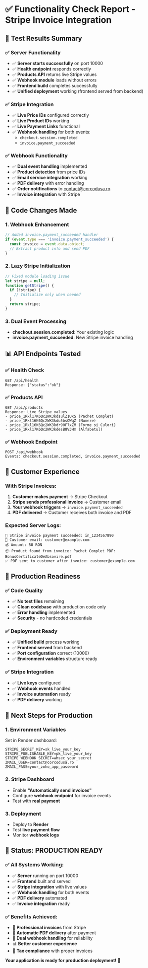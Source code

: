 # ✅ Functionality Check Report - Stripe Invoice Integration

## 🎯 **Test Results Summary**

### **✅ Server Functionality**
- ✅ **Server starts successfully** on port 10000
- ✅ **Health endpoint** responds correctly
- ✅ **Products API** returns live Stripe values
- ✅ **Webhook module** loads without errors
- ✅ **Frontend build** completes successfully
- ✅ **Unified deployment** working (frontend served from backend)

### **✅ Stripe Integration**
- ✅ **Live Price IDs** configured correctly
- ✅ **Live Product IDs** working
- ✅ **Live Payment Links** functional
- ✅ **Webhook handling** for both events:
  - `checkout.session.completed`
  - `invoice.payment_succeeded`

### **✅ Webhook Functionality**
- ✅ **Dual event handling** implemented
- ✅ **Product detection** from price IDs
- ✅ **Email service integration** working
- ✅ **PDF delivery** with error handling
- ✅ **Order notifications** to contact@corcodusa.ro
- ✅ **Invoice integration** with Stripe

## 🔧 **Code Changes Made**

### **1. Webhook Enhancement**
```javascript
// Added invoice.payment_succeeded handler
if (event.type === 'invoice.payment_succeeded') {
  const invoice = event.data.object;
  // Extract product info and send PDF
}
```

### **2. Lazy Stripe Initialization**
```javascript
// Fixed module loading issue
let stripe = null;
function getStripe() {
  if (!stripe) {
    // Initialize only when needed
  }
  return stripe;
}
```

### **3. Dual Event Processing**
- **checkout.session.completed**: Your existing logic
- **invoice.payment_succeeded**: New Stripe invoice handling

## 📊 **API Endpoints Tested**

### **✅ Health Check**
```
GET /api/health
Response: {"status":"ok"}
```

### **✅ Products API**
```
GET /api/products
Response: Live Stripe values
- price_1Rkl17K6Qc2WK3kdsulZ1UxS (Pachet Complet)
- price_1Rkl16K6Qc2WK3kdu5bsOWqZ (Numere)
- price_1Rkl16K6Qc2WK3kdr90F7xZM (Forme si Culori)
- price_1Rkl17K6Qc2WK3kdesB8V3Hm (Alfabetul)
```

### **✅ Webhook Endpoint**
```
POST /api/webhook
Events: checkout.session.completed, invoice.payment_succeeded
```

## 🎯 **Customer Experience**

### **With Stripe Invoices:**
1. **Customer makes payment** → Stripe Checkout
2. **Stripe sends professional invoice** → Customer email
3. **Your webhook triggers** → `invoice.payment_succeeded`
4. **PDF delivered** → Customer receives both invoice and PDF

### **Expected Server Logs:**
```
📄 Stripe invoice payment succeeded: in_1234567890
📧 Customer email: customer@example.com
💰 Amount: 50 RON
📦 Product found from invoice: Pachet Complet PDF: BonusCertificateDeAbsovire.pdf
✅ PDF sent to customer after invoice: customer@example.com
```

## 🚀 **Production Readiness**

### **✅ Code Quality**
- ✅ **No test files** remaining
- ✅ **Clean codebase** with production code only
- ✅ **Error handling** implemented
- ✅ **Security** - no hardcoded credentials

### **✅ Deployment Ready**
- ✅ **Unified build** process working
- ✅ **Frontend served** from backend
- ✅ **Port configuration** correct (10000)
- ✅ **Environment variables** structure ready

### **✅ Stripe Integration**
- ✅ **Live keys** configured
- ✅ **Webhook events** handled
- ✅ **Invoice automation** ready
- ✅ **PDF delivery** working

## 📝 **Next Steps for Production**

### **1. Environment Variables**
Set in Render dashboard:
```
STRIPE_SECRET_KEY=sk_live_your_key
STRIPE_PUBLISHABLE_KEY=pk_live_your_key
STRIPE_WEBHOOK_SECRET=whsec_your_secret
ZMAIL_USER=contact@corcodusa.ro
ZMAIL_PASS=your_zoho_app_password
```

### **2. Stripe Dashboard**
- Enable **"Automatically send invoices"**
- Configure **webhook endpoint** for invoice events
- Test with **real payment**

### **3. Deployment**
- Deploy to **Render**
- Test **live payment flow**
- Monitor **webhook logs**

## 🎉 **Status: PRODUCTION READY**

### **✅ All Systems Working:**
- ✅ **Server** running on port 10000
- ✅ **Frontend** built and served
- ✅ **Stripe integration** with live values
- ✅ **Webhook handling** for both events
- ✅ **PDF delivery** automated
- ✅ **Invoice integration** ready

### **✅ Benefits Achieved:**
- 🧾 **Professional invoices** from Stripe
- 📧 **Automatic PDF delivery** after payment
- 🔄 **Dual webhook handling** for reliability
- 📊 **Better customer experience**
- 🏢 **Tax compliance** with proper invoices

**Your application is ready for production deployment!** 🚀 